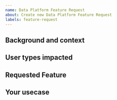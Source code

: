 ```yaml
---
name: Data Platform Feature Request
about: Create new Data Platform Feature Request
labels: feature-request
---
```


## Background and context

<!-- What are you working on? -->

## User types impacted

<!-- Who are the users who need/want this? -->

## Requested Feature

<!-- Describe the feature you're requesting. -->

## Your usecase

<!-- What is the benefit of adding the proposed feature? -->